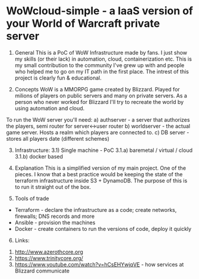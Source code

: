 # WoWcloud-simple - a IaaS version of your World of Warcraft private server


1. General
This is a PoC of WoW Infrastructure made by fans. I just show my skills (or their lack) in automation, cloud, containerization etc. This is my small contribution to the community I've grew up with and people who helped me to go on my IT path in the first place. The intrest of this project is clearly fun & educational.

2. Concepts
WoW is a MMORPG game created by Blizzard. Played for milions of players on public servers and many on private servers. As a person who never worked for Blizzard I'll try to recreate the world by using automation and cloud.

To run the WoW server you'll need:
a) authserver - a server that authorizes the players, semi router for server<->user router
b) worldserver - the actual game server. Hosts a realm which players are connected to.
c) DB server - stores all players date (different schemes)


3. Infrastructure:
3.1) Single machine - PoC
3.1.a) baremetal / virtual / cloud
3.1.b) docker based

4. Explanation
This is a simplified version of my main project. One of the pieces. I know that a best practice would be keeping the state of the terraform infrastructure inside S3 + DynamoDB. The purpose of this is to run it straight out of the box.

5. Tools of trade
- Terraform - declare the infrastructure as a code; create networks, firewalls; DNS records and more
- Ansible - provision the machines
- Docker - create containers to run the versions of code, deploy it quickly

6. Links:

1) http://www.azerothcore.org
2) https://www.trinitycore.org/
3) https://www.youtube.com/watch?v=hCsEHYwjqVE - how services at Blizzard communicate